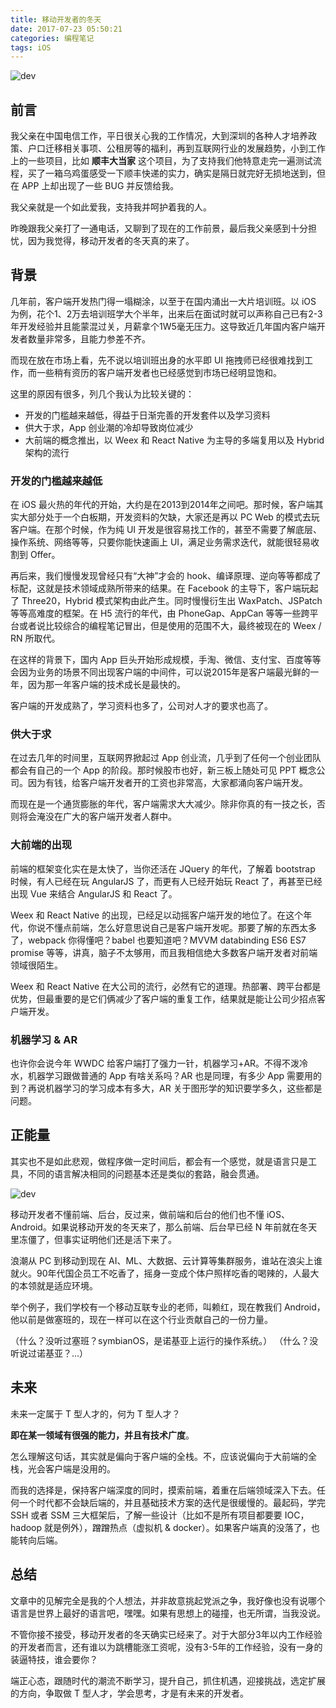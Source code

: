```yaml
---
title: 移动开发者的冬天
date: 2017-07-23 05:50:21
categories: 编程笔记
tags: iOS
---
```


![dev](/images/develop/43/cold.jpg)

## 前言

我父亲在中国电信工作，平日很关心我的工作情况，大到深圳的各种人才培养政策、户口迁移相关事项、公租房等的福利，再到互联网行业的发展趋势，小到工作上的一些项目，比如 **顺丰大当家** 这个项目，为了支持我们他特意走完一遍测试流程，买了一箱乌鸡蛋感受一下顺丰快递的实力，确实是隔日就完好无损地送到，但在 APP 上却出现了一些 BUG 并反馈给我。

我父亲就是一个如此爱我，支持我并呵护着我的人。

昨晚跟我父亲打了一通电话，又聊到了现在的工作前景，最后我父亲感到十分担忧，因为我觉得，移动开发者的冬天真的来了。

<!-- more -->

## 背景

几年前，客户端开发热门得一塌糊涂，以至于在国内涌出一大片培训班。以 iOS 为例，花个1、2万去培训班学大个半年，出来后在面试时就可以声称自己已有2-3年开发经验并且能蒙混过关，月薪拿个1W5毫无压力。这导致近几年国内客户端开发者数量非常多，且能力参差不齐。

而现在放在市场上看，先不说以培训班出身的水平即 UI 拖拽师已经很难找到工作，而一些稍有资历的客户端开发者也已经感觉到市场已经明显饱和。

这里的原因有很多，列几个我认为比较关键的：

- 开发的门槛越来越低，得益于日渐完善的开发套件以及学习资料
- 供大于求，App 创业潮的冷却导致岗位减少
- 大前端的概念推出，以 Weex 和 React Native 为主导的多端复用以及 Hybrid 架构的流行

### 开发的门槛越来越低

在 iOS 最火热的年代的开始，大约是在2013到2014年之间吧。那时候，客户端其实大部分处于一个白板期，开发资料的欠缺，大家还是再以 PC Web 的模式去玩客户端。在那个时候，作为纯 UI 开发是很容易找工作的，甚至不需要了解底层、操作系统、网络等等，只要你能快速画上 UI，满足业务需求迭代，就能很轻易收割到 Offer。

再后来，我们慢慢发现曾经只有“大神”才会的 hook、编译原理、逆向等等都成了标配，这就是技术领域成熟所带来的结果。在 Facebook 的主导下，客户端玩起了 Three20，Hybrid 模式架构由此产生。同时慢慢衍生出 WaxPatch、JSPatch 等等高难度的框架。在 H5 流行的年代，由 PhoneGap、AppCan 等等一些跨平台或者说比较综合的编程笔记冒出，但是使用的范围不大，最终被现在的 Weex / RN 所取代。

在这样的背景下，国内 App 巨头开始形成规模，手淘、微信、支付宝、百度等等会因为业务的场景不同出现客户端的中间件，可以说2015年是客户端最光鲜的一年，因为那一年客户端的技术成长是最快的。

客户端的开发成熟了，学习资料也多了，公司对人才的要求也高了。

### 供大于求

在过去几年的时间里，互联网界掀起过 App 创业流，几乎到了任何一个创业团队都会有自己的一个 App 的阶段。那时候股市也好，新三板上随处可见 PPT 概念公司。因为有钱，给客户端开发者开的工资也非常高，大家都涌向客户端开发。

而现在是一个通货膨胀的年代，客户端需求大大减少。除非你真的有一技之长，否则将会淹没在广大的客户端开发者人群中。

### 大前端的出现

前端的框架变化实在是太快了，当你还活在 JQuery 的年代，了解着 bootstrap 时候，有人已经在玩 AngularJS 了，而更有人已经开始玩 React 了，再甚至已经出现 Vue 来结合 AngularJS 和 React 了。

Weex 和 React Native 的出现，已经足以动摇客户端开发的地位了。在这个年代，你说不懂点前端，怎么好意思说自己是客户端开发呢。那要了解的东西太多了，webpack 你得懂吧？babel 也要知道吧？MVVM databinding ES6 ES7 promise 等等，讲真，脑子不太够用，而且我相信绝大多数客户端开发者对前端领域很陌生。

Weex 和 React Native 在大公司的流行，必然有它的道理。热部署、跨平台都是优势，但最重要的是它们俩减少了客户端的重复工作，结果就是能让公司少招点客户端开发。

### 机器学习 & AR

也许你会说今年 WWDC 给客户端打了强力一针，机器学习+AR。不得不泼冷水，机器学习跟做普通的 App 有啥关系吗？AR 也是同理，有多少 App 需要用的到？再说机器学习的学习成本有多大，AR 关于图形学的知识要学多久，这些都是问题。

## 正能量

其实也不是如此悲观，做程序做一定时间后，都会有一个感觉，就是语言只是工具，不同的语言解决相同的问题基本还是类似的套路，融会贯通。

![dev](images/develop/43/dev.jpg)

移动开发者不懂前端、后台，反过来，做前端和后台的他们也不懂 iOS、Android。如果说移动开发的冬天来了，那么前端、后台早已经 N 年前就在冬天里冻僵了，但事实证明他们还是活下来了。

浪潮从 PC 到移动到现在 AI、ML、大数据、云计算等集群服务，谁站在浪尖上谁就火。90年代国企员工不吃香了，摇身一变成个体户照样吃香的喝辣的，人最大的本领就是适应环境。

举个例子，我们学校有一个移动互联专业的老师，叫赖红，现在教我们 Android，他以前是做塞班的，现在一样可以在这个行业贡献自己的一份力量。

（什么？没听过塞班？symbianOS，是诺基亚上运行的操作系统。）
（什么？没听说过诺基亚？...）

## 未来

未来一定属于 T 型人才的，何为 T 型人才？

**即在某一领域有很强的能力，并且有技术广度**。

怎么理解这句话，其实就是偏向于客户端的全栈。不，应该说偏向于大前端的全栈，光会客户端是没用的。

而我的选择是，保持客户端深度的同时，摸索前端，着重在后端领域深入下去。任何一个时代都不会缺后端的，并且基础技术方案的迭代是很缓慢的。最起码，学完 SSH 或者 SSM 三大框架后，了解一些设计（比如不是所有项目都要要 IOC，hadoop 就是例外），蹭蹭热点（虚拟机 & docker）。如果客户端真的没落了，也能转向后端。

## 总结

文章中的见解完全是我的个人想法，并非故意挑起党派之争，我好像也没有说哪个语言是世界上最好的语言吧，嘿嘿。如果有思想上的碰撞，也无所谓，当我没说。

不管你接不接受，移动开发者的冬天确实已经来了。对于大部分3年以内工作经验的开发者而言，还有谁以为跳槽能涨工资呢，没有3-5年的工作经验，没有一身的装逼特技，谁会要你？

端正心态，跟随时代的潮流不断学习，提升自己，抓住机遇，迎接挑战，选定扩展的方向，争取做 T 型人才，学会思考，才是有未来的开发者。



